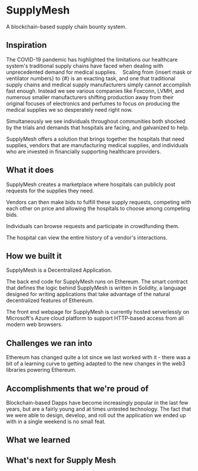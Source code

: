 # SupplyMesh
A blockchain-based supply chain bounty system.

## Inspiration
The COVID-19 pandemic has highlighted the limitations our healthcare system's traditional supply chains have faced when dealing with unprecedented demand for medical supplies. 
 
Scaling from {insert mask or ventilator numbers} to {#} is an exacting task, and one that traditional supply chains and medical supply manufacturers simply cannot accomplish fast enough. Instead we see various companies like Foxconn, LVMH, and numerous smaller manufacturers shifting production away from their original focuses of electronics and perfumes to focus on producing the medical supplies we so desperately need right now.

Simultaneously we see individuals throughout communities both shocked by the trials and demands that hospitals are facing, and galvanized to help.

SupplyMesh offers a solution that brings together the hospitals that need supplies, vendors that are manufacturing medical supplies, and individuals who are invested in financially supporting healthcare providers.

## What it does
SupplyMesh creates a marketplace where hospitals can publicly post requests for the supplies they need.

Vendors can then make bids to fulfill these supply requests, competing with each other on price and allowing the hospitals to choose among competing bids.

Individuals can browse requests and participate in crowdfunding them.

The hospital can view the entire history of a vendor's interactions.

## How we built it
SupplyMesh is a Decentralized Application.

The back end code for SupplyMesh runs on Ethereum.  The smart contract that defines the logic behind SupplyMesh is written in Solidity, a language designed for writing applications that take advantage of the natural decentralized features of Ethereum.

The front end webpage for SupplyMesh is currently hosted serverlessly on Microsoft's Azure cloud platform to support HTTP-based access from all modern web browsers.

## Challenges we ran into
Ethereum has changed quite a lot since we last worked with it - there was a bit of a learning curve to getting adapted to the new changes in the web3 libraries powering Ethereum.

## Accomplishments that we're proud of
Blockchain-based Dapps have become increasingly popular in the last few years, but are a fairly young and at times untested technology. The fact that we were able to design, develop, and roll out the application we ended up with in a single weekend is no small feat.

## What we learned

## What's next for Supply Mesh